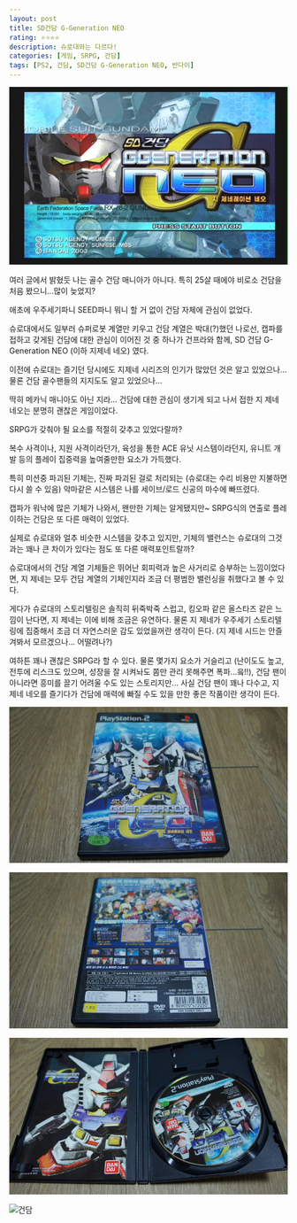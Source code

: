 ```yaml
---
layout: post
title: SD건담 G-Generation NEO
rating: ⭐️⭐️⭐️⭐️
description: 슈로대와는 다르다!
categories: [게임, SRPG, 건담]
tags: [PS2, 건담, SD건담 G-Generation NEO, 반다이]
---
```


![건담](../../images/2013/sd-g-gen-neo_00.jpg)

여러 글에서 밝혔듯 나는 골수 건담 매니아가 아니다. 특히 25살 때에야 비로소 건담을 처음 봤으니...많이 늦었지?

애초에 우주세기파니 SEED파니 뭐니 할 거 없이 건담 자체에 관심이 없었다.

슈로대에서도 일부러 슈퍼로봇 계열만 키우고 건담 계열은 박대(?)했던 나로선, 캡파를 접하고 갖게된 건담에 대한 관심이 이어진 것 중 하나가 건프라와 함께, SD 건담 G-Generation NEO (이하 지제네 네오) 였다.

이전에 슈로대는 즐기던 당시에도 지제네 시리즈의 인기가 많았던 것은 알고 있었으나... 물론 건담 골수팬들의 지지도도 알고 있었으나...

딱히 메카닉 매니아도 아닌 지라... 건담에 대한 관심이 생기게 되고 나서 접한 지 제네 네오는 분명히 괜찮은 게임이었다.

SRPG가 갖춰야 될 요소를 적절히 갖추고 있었다랄까?

복수 사격이나, 지원 사격이라던가, 육성을 통한 ACE 유닛 시스템이라던지, 유니트 개발 등의 플레이 집중력을 높여줄만한 요소가 가득했다.

특히 미션중 파괴된 기체는, 진짜 파괴된 걸로 처리되는 (슈로대는 수리 비용만 지불하면 다시 쓸 수 있음) 악마같은 시스템은 나를 세이브/로드 신공의 마수에 빠뜨렸다.

캡파가 워낙에 많은 기체가 나와서, 왠만한 기체는 알게됐지만~ SRPG식의 연출로 플레이하는 건담은 또 다른 매력이 있었다.

실제로 슈로대와 얼추 비슷한 시스템을 갖추고 있지만, 기체의 밸런스는 슈로대의 그것과는 꽤나 큰 차이가 있다는 점도 또 다른 매력포인트랄까?

슈로대에서의 건담 계열 기체들은 뛰어난 회피력과 높은 사거리로 승부하는 느낌이었다면, 지 제네는 모두 건담 계열의 기체인지라 조금 더 평범한 밸런싱을 취했다고 볼 수 있다.

게다가 슈로대의 스토리텔링은 솔직히 뒤죽박죽 스럽고, 킹오파 같은 올스타즈 같은 느낌이 난다면, 지 제네는 이에 비해 조금은 유연하다. 물론 지 제네가 우주세기 스토리텔링에 집중해서 조금 더 자연스러운 감도 있었을꺼란 생각이 든다. (지 제네 시드는 안즐겨봐서 모르겠으나... 어떨려나?)

여하튼 꽤나 괜찮은 SRPG라 할 수 있다. 물론 몇가지 요소가 거슬리고 (난이도도 높고, 전투에 리스크도 있으며, 성장을 잘 시켜놔도 쫌만 관리 못해주면 폭파...읔!!), 건담 팬이 아니라면 흥미를 끌기 어려울 수도 있는 스토리지만... 사실 건담 팬이 꽤나 다수고, 지 제네 네오를 즐기다가 건담에 매력에 빠질 수도 있을 만한 좋은 작품이란 생각이 든다.

![건담](../../images/2013/sd-g-gen-neo_01.jpg)

![건담](../../images/2013/sd-g-gen-neo_02.jpg)

![건담](../../images/2013/sd-g-gen-neo_03.jpg)

![건담](../../images/2013/sd-g-gen-neo_04.jpg)
